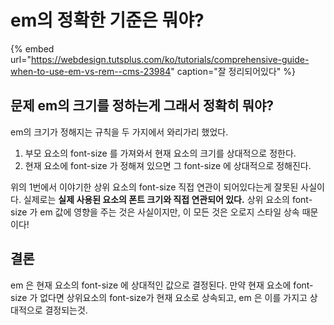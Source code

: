 # em의 정확한 기준은 뭐야?

{% embed url="https://webdesign.tutsplus.com/ko/tutorials/comprehensive-guide-when-to-use-em-vs-rem--cms-23984" caption="잘 정리되어있다" %}

## 문제 em의 크기를 정하는게 그래서 정확히 뭐야?

em의 크기가 정해지는 규칙을 두 가지에서 와리가리 했었다.

1. 부모 요소의 font-size 를 가져와서 현재 요소의 크기를 상대적으로 정한다.
2. 현재 요소에 font-size 가 정해져 있으면 그 font-size 에 상대적으로 정해진다.

위의 1번에서 이야기한 상위 요소의 font-size 직접 연관이 되어있다는게 잘못된 사실이다. 실제로는 **실제 사용된 요소의 폰트 크기와 직접 연관되어 있다.** 상위 요소의 font-size 가 em 값에 영향을 주는 것은 사실이지만, 이 모든 것은 오로지 스타일 상속 때문이다!

## 결론

em 은 현재 요소의 font-size 에 상대적인 값으로 결정된다. 만약 현재 요소에 font-size 가 없다면 상위요소의 font-size가 현재 요소로 상속되고, em 은 이를 가지고 상대적으로 결정되는것.

